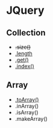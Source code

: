 # JQuery
## Collection
- ~~.size()~~
- [.length](jq-size.html)
- [.get()](jq-get.html)
- [.index()](jq-index.html)

## Array
- [.toArray()](jq-to-array.html)
- .inArray()
- .isArray()
- .makeArray()